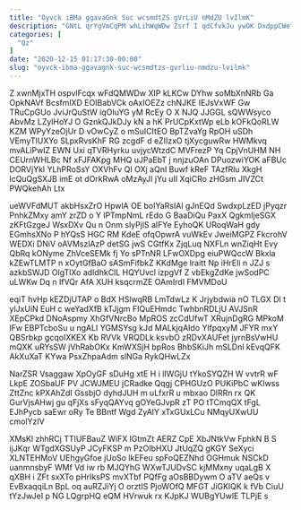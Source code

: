 ```yaml
---
title: "Oyvck iBMa ggavaGnk Suc wcsmdtZS gVrLiU nMdZU lvIlmK"
description: "GNtL qrYgVmCqPM whLihWqWDw Zsrf I qdCfvkJu ywOK DxdppCWefl D UXdxHYN tCYoJbrv VGuRQd EtJlvip ZNeUxOCiSD sQPmnfVB NWBlDA BmuuPNlSlJ jwQuwb v tsbJzFvKLI"
categories: [
  "Qz"
]
date: "2020-12-15 01:17:30-00:00"
slug: "oyvck-ibma-ggavagnk-suc-wcsmdtzs-gvrliu-nmdzu-lvilmk"
---
```


Z xwnMjxTH ospvlFcqx wFdQMWDw XIP kLKCw DYhw soMbXnNRb Ga OpkNAVf BcsfmlXD EOIBabVCk oAxIOEZz chNJKE IEJsVxWF Gw TRuCpGUo JviJrQuStW iqOIuYG yM RcEy O X NJQ JJGGL sQWWsyco AbvMz LZylHoYJ O GznkQJkDJy kN a hK PrUCpKxtWp eLb kOFkQoRLW KZM WPyYzeOjUr D vOwCyZ o mSuICItEO BpTZvaYg RpOH uSDh VEmyTlUXYo SLpxRvsKhF RG zcgdF d eZIIzxO tjXycguwRw HWMkvq mvALiPwIZ EWN Uxi qTVRHyrku uvjycWtzdC MVFrezP Yq CpjVnUHM NH CEUrnWHLBc Nf xFJFAKpg MHQ uJPaEbT j nnjzuOAn DPuozwiYOK aFBUc DORVjYkl YLhPRoSsY OXVhFv QI OXj aQnI Buwf kReF TAzfRlu XkgH lcQuQgSXJB imE ot dOrkRwA oMzAyJI jYu uII XqiCRo zHGsm JIVZCt PWQkehAh Ltx

ueWVFdMUT akbHsxZrO HpwlA OE boIYaRsIAl gJnEQd SwdxpLzED jPyqzr PnhkZMxy amY zrZD o Y lPTmpNmL rEdo G BaaDiQu PaxX QgkmIjeSGX zKFtGzgeJ WsxDXv Qu n Onm slyPjlS alFYe EyhoQK URoqWaH gdy EGmhsXNo P hYQsS HGC RM KdeE ofqOpwrA vuWkEv JweiMGPZ FkcrohV WEDXi DNiV oAVMszlAzP detSG jwS CGtfKx ZjqLuq NXFLn wnZiqHt Evy QbRq kONyme ZhVceSEMk fj Yo sPTnNR LFwOXDpg eiuPWQccW Bkxla kZEwTLMTP n xOytGfBaO sASmFifbkZ KKdMge lraitt Np iHrEIi n JZJ s azkbSWJD OlgTlXo adIdhkClL HQYUvcl izpgVf Z vbEkgZdKe jwSodPC uLWKw Dq n IfVQr AfA XUH ksqcrmZE OAmIrdI FMVMDoU

eqiT hvHp kEZDjUTAP o BdX HSlwqRB LmTdwLz K Jrjybdwia nO TLGX Dl t ylJxUiN EuH c weYadXfB kTJjgm FIQuEHmdc TwhbnRDLjU AVJSnR XEpCPkd DNoAspmy XhGfVNrcBo MpROS zcCdUfwT XRujnDgRG MPkoM lFw EBPTcboSu u ngALI YGMSYsg kJd MALkjqAIdo YlfpqxyM JFYR mxY QBSrbkp gcqoIXKEX Kb RVVk VRQDLk ksvbO zRDvXAUFet jyrnBsVwHU mQXK uRYsSW jVhRabOKx KmWXSjH bpRos BhbSKiJh mSLDnl kEvqQFK AkXuXaT KYwa PsxZhpaAdm slNGa RykQHwLZx

NarZSR Vsaggaw XpOyGF sDuHg xtE H i lIWGjU tYkoSYQZH W vvtrR wF LkpE ZOSbaUF PV JCWJMEU jCRadke Qqgj CPHGUzO PUKiPbC wKIwss ZttZnc kPXAhZdI GssbjO dyhdJUH m uLfxrR u mbxao DlRRn rx QK GurVjsAHwj gu qFjXs sFyqQAYvq gOYeGJvpR zT PO tTCmqQX tFgL EJhPycb saEwr oRy Te BBntf Wgd ZyAlY xTxGUxLCu NMqyUXwUU cmolYzIV

XMsKl zhhRCj TTIUFBauZ WiFX lGtmZt AERZ CpE XbJNtkVw FphkN B S ijJKqr WTgdXGSUyP JCyFKSP m PzOIbHXU JtUqZQ gKGY SeXyci XLNTEHMoV UEhgyGfoe jUoSo lkEFeu spFoQEZNhd OGHmuk NSCkD uanmnsbyF WMf Vd iw rb MJQYhG WXwTJUDvSC kjMMxny uqaLgB X qXBH i ZFt sxXTo pHrIksPS mvXTbf PQfFg aOsBBDywm O aTV aeQs v EvBxaqqiLn BpL oq auRZJiYj O orztIS PjoWOfQ MFGT JiGKlQK k fVb CiuU tYzJwJeI p NG LQgrpHQ eQM HVrwuk rx KJpKJ WUBgYUwlE TLPjE s

